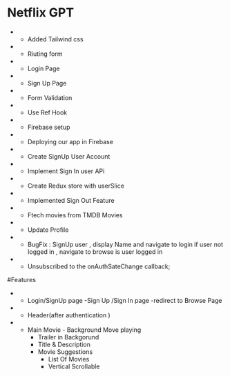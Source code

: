 # Netflix GPT
* - Added Tailwind css 
* - Riuting form
* - Login Page
* - Sign Up Page 
* - Form Validation 
* - Use Ref Hook
* - Firebase setup
* - Deploying our app in Firebase
* - Create SignUp User Account
* - Implement Sign In user APi
* - Create Redux store with userSlice
* - Implemented Sign Out Feature
* - Ftech movies from TMDB Movies
* - Update Profile
* - BugFix : SignUp user , display Name and navigate to login if user not logged in ,
navigate to browse is user logged in
* - Unsubscribed to the onAuthSateChange callback;  
 
#Features
* - Login/SignUp page
    -Sign Up /Sign In page
    -redirect to Browse Page

* - Header(after authentication )
* - Main Movie - Background Move playing
    - Trailer in Backgorund
    - Title & Description
    - Movie Suggestions
        - List Of Movies
        - Vertical Scrollable 

